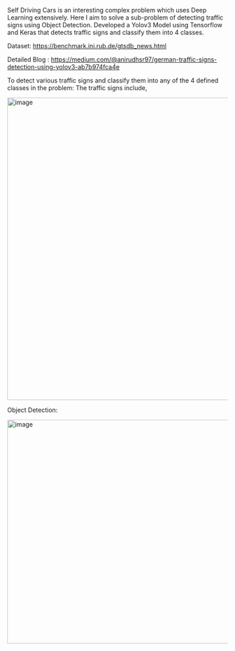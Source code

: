 Self Driving Cars is an interesting complex problem which uses Deep Learning extensively. Here I aim to solve a sub-problem of detecting traffic signs using Object Detection.
Developed a Yolov3 Model using Tensorflow and Keras that detects traffic signs and classify them into 4 classes.

Dataset: https://benchmark.ini.rub.de/gtsdb_news.html

Detailed Blog :  https://medium.com/@anirudhsr97/german-traffic-signs-detection-using-yolov3-ab7b974fca4e

To detect various traffic signs and classify them into any of the 4 defined classes in the problem: The traffic signs include,

<img width="692" alt="image" src="https://github.com/anirudh-s97/German-Traffic-Sign-Detection/assets/43056822/71558b6f-cbfa-46b6-a231-90249a23a574">











Object Detection:

<img width="512" alt="image" src="https://github.com/anirudh-s97/German-Traffic-Sign-Detection/assets/43056822/0f92b51e-b53c-4983-8c93-b9d4baf77f22">


